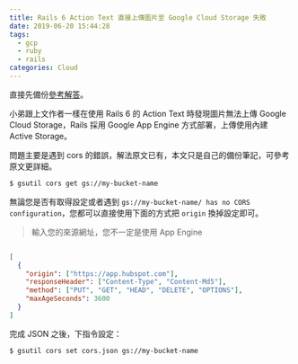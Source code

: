 ```yaml
---
title: Rails 6 Action Text 直接上傳圖片至 Google Cloud Storage 失敗
date: 2019-06-20 15:44:28
tags:
  - gcp
  - ruby
  - rails
categories: Cloud
---
```


直接先備份[參考解答](https://dev.to/morinoko/debugging-google-cloud-storage-cors-errors-in-rails-6-action-text-direct-upload-of-images-2445)。

<!-- more -->

小弟跟上文作者一樣在使用 Rails 6 的 Action Text 時發現圖片無法上傳 Google Cloud Storage，Rails 採用 Google App Engine 方式部署，上傳使用內建 Active Storage。

問題主要是遇到 cors 的錯誤，解法原文已有，本文只是自己的備份筆記，可參考原文更詳細。

```bash
$ gsutil cors get gs://my-bucket-name
```

無論您是否有取得設定或者遇到 `gs://my-bucket-name/ has no CORS configuration`，您都可以直接使用下面的方式把 `origin` 換掉設定即可。

> 輸入您的來源網址，您不一定是使用 App Engine

```json

[
  {
    "origin": ["https://app.hubspot.com"],
    "responseHeader": ["Content-Type", "Content-Md5"],
    "method": ["PUT", "GET", "HEAD", "DELETE", "OPTIONS"],
    "maxAgeSeconds": 3600
  }
]
```

完成 JSON 之後，下指令設定：

```bash
$ gsutil cors set cors.json gs://my-bucket-name
```
